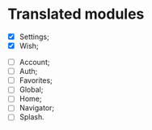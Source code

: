 # Translated modules

- [x] Settings;
- [x] Wish;
<!-- todo: Translate modules -->
- [ ] Account;
- [ ] Auth;
- [ ] Favorites;
- [ ] Global;
- [ ] Home;
- [ ] Navigator;
- [ ] Splash.